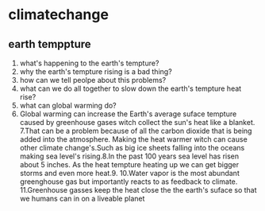 # climatechange
## earth temppture
   1. what's happening to the earth's tempture?
   2. why the earth's tempture rising is a bad thing?
   3. how can we tell peolpe about this problems?
   4. what can we do all together to slow down the 
   earth's tempture heat rise?
   5. what can global warming do?
   6. Global warming can increase the Earth's average suface tempture caused by greenhouse gases witch collect the sun's heat like a blanket.
   7.That can be a problem because of all the carbon dioxide that is being added into the atmosphere.
   Making the heat warmer witch can cause other climate change's.Such as big ice sheets falling into the oceans making      sea level's rising.8.In the past 100 years sea level has risen about 5 inches.
   As the heat tempture heating up we can get bigger storms and even more heat.9.
   10.Water vapor is the most abundant greenghouse gas but importantly reacts to as feedback to climate.
   11.Greenhouse gasses keep the heat close the the earth's suface so that we humans can in on a liveable planet
    
    
   
